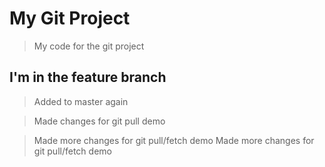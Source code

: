 # My Git Project

>My code for the git project

## I'm in the feature branch

> Added to master again

> Made changes for git pull demo

> Made more changes for git pull/fetch demo
> Made more changes for git pull/fetch demo
